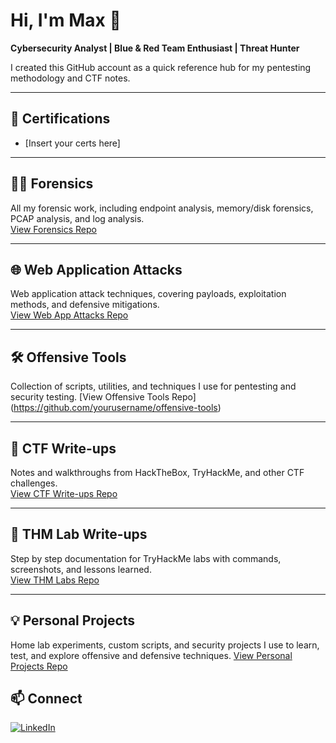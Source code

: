 # Hi, I'm Max 👋  

**Cybersecurity Analyst | Blue & Red Team Enthusiast | Threat Hunter**

I created this GitHub account as a quick reference hub for my pentesting methodology and CTF notes.

---

## 📜 Certifications
- [Insert your certs here]  

---

## 🕵️‍♂️ Forensics
All my forensic work, including endpoint analysis, memory/disk forensics, PCAP analysis, and log analysis.  
[View Forensics Repo](https://github.com/yourusername/forensics)

---

## 🌐 Web Application Attacks
Web application attack techniques, covering payloads, exploitation methods, and defensive mitigations.  
[View Web App Attacks Repo](https://github.com/yourusername/web-app-attacks)

---

## 🛠 Offensive Tools
Collection of scripts, utilities, and techniques I use for pentesting and security testing.
[View Offensive Tools Repo]
(https://github.com/yourusername/offensive-tools)

---

## 🎯 CTF Write-ups
Notes and walkthroughs from HackTheBox, TryHackMe, and other CTF challenges.  
[View CTF Write-ups Repo](https://github.com/yourusername/ctf-writeups)

---

## 🧪 THM Lab Write-ups
Step by step documentation for TryHackMe labs with commands, screenshots, and lessons learned.  
[View THM Labs Repo](https://github.com/yourusername/thm-labs)

---

## 💡 Personal Projects
Home lab experiments, custom scripts, and security projects I use to learn, test, and explore offensive and defensive techniques. 
[View Personal Projects Repo](https://github.com/yourusername/personal-projects)

## 📫 Connect
[![LinkedIn](https://img.shields.io/badge/LinkedIn-Connect-blue?logo=linkedin&logoColor=white)](https://www.linkedin.com/in/maxarmstrong-it/)

